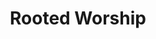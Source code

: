 ---
layout: petal
title: Rooted Worship
tagline: Embed the fifth mark of mission more fully in liturgy, rituals, and all forms of worship
has_children: true
has_toc: true
graphic: ./graphics/petals/Rooted-Worship-160x160.png
nav_order: 10
---